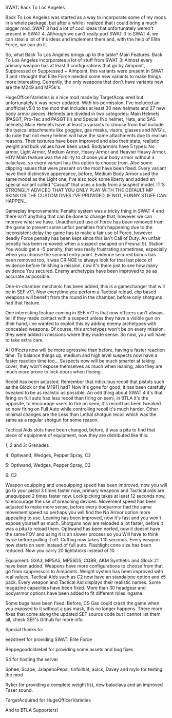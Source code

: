 SWAT: Back To Los Angeles

Back To Los Angeles was started as a way to incorporate some of my mods in a whole package, but after a while i realized that i could bring a much bigger mod. SWAT 3 had a lot of cool ideas that unfortunately weren't present in SWAT 4. Although we can't really port SWAT 3 to SWAT 4, we can steal a lot of it's ideas and implement them and, with the help of Elite Force, we can do it.

So, what Back To Los Angeles brings up to the table?
Main Features:
Back To Los Angeles incorporates a lot of stuff from SWAT 3: Almost every primary weapon has at least 3 configurations that go by Aimpoint, Suppressed or Suppressed + Aimpoint, this variants were present in SWAT 3 and i thought that Elite Force needed some new variants to make things more interesting. Currently, the only weapons that don't have variants new are the M249 and MP5k's.

HugeOfficerVarieties is a nice mod made by TargetAcquiered but unfortunately it was never updated. With his permission, I've included an unofficial v5.0 to the mod that includes at least 30 new helmets and 27 new body armor pieces. Helmets are divided in two categories: Main Helmets (PASGT, Pro-Tec and PASGT III) and Special (No helmet, Hats, and SAS helmets) Main Helmets have at least 5 variants to choose from that include the typical attachments like goggles, gas masks, visors, glasses and NVG's, do note that not every helmet will have the same attachments due to realism reasons. Their textures have been improved and also their stats, realistic weight and bulk values have been used. Bodyarmors have 5 types: No armor, Light Armor, Medium Armor, Heavy Armor and Heavier Heavy Armor. HOV Main feature was the ability to choose your body armor without a balaclava, so every variant has this option to choose from. Also some clipping issues that were present on the mod have been fixed. Every variant have their distinctive appereance, before, Medium Body Armor used the same model as the Light one, I've also took some liberty and added an special variant called "Casual" that uses a body from a suspect model. IT'S STRONGLY ADVICED THAT YOU ONLY PLAY WITH THE DEFAULT MP SKINS OR THE CUSTOM ONES I'VE PROVIDED, IF NOT, FUNNY STUFF CAN HAPPEN...

Gameplay improvements:
Penalty system was a tricky thing in SWAT 4 and there isn't anything that can be done to change that, however we can improve what we have. Unauthorized use of Force has been removed from the game to prevent some unfair penalties from happening due to the inconsistent delay the game has to make a fair use of Force, however deadly Force penalty has been kept since this isn't Call of Duty. An unfair penalty has been removed: when a suspect escaped on Fresnal St. Station You would get a -5 penalty, that was really frustrating sometimes, especially when you choose the second entry point. Evidence secured bonus has been removed too, it was CRINGE to always look for that last piece of evidence before finishing a mission, now it's there just to see how many evidence You secured. Enemy archetypes have been improved to be as accurate as possible.

One-in-chamber mechanic has been added, this is a gamechanger that will be in SEF v7.1. Now everytime you perform a Tactical reload, clip based weapons will benefit from the round in the chamber, before only shotguns had that feature.

One interesting feature coming in SEF v7.1 is that now officers can't always tell if they made contact with a suspect unless they have a visible gun on their hand, i've wanted to exploit this by adding enemy archetypes with concealed weapons. Of course, this archetypes won't be on every mission, they were added in missions where they made sense. So now, you will have to take extra care.

AI Officers now will be more agressive than before, having a faster reaction time. To balance things up, medium and high level suspects now have a faster reaction time too... Suspects now will be much smarter at taking cover, they won't expose themselves as much when leaning, also they are much more prone to lock doors when fleeing.

Recoil has been adjusted. Remember that ridiculous recoil that pistols such as the Glock or the M1911 had? Now it's gone for good, it has been carefully tweaked to be as realistic as possible. An odd thing about SWAT 4 it's that firing on full auto had less recoil than firing on semi, in BTLA it's the opposite, to encourage users to fire on semi, it's recoil has been tweaked so now firing on Full Auto while controlling recoil it's much harder. Other minimal changes are the Less than Lethal shotgun recoil which was the same as a regular shotgun for some reason.

Tactical Aids slots have been changed, before, it was a pita to find that piece of equipment of equipment, now they are distributed like this:

1, 2 and 3: Grenades

4: Optiwand, Wedges, Pepper Spray, C2

5: Optiwand, Wedges, Pepper Spray, C2

6: C2

Weapon equipping and unequipping speed has been improved, now you will go to your pistol 3 times faster now, primary weapons and Tactical aids are unequipped 2 times faster now. Lockipicking takes at least 12 seconds now, to encourage the use of breaching devices. Movement speed has been adjusted to make more sense, before every bodyarmor had the same movement speed so perhaps you will find the No Armor option more appealing to use. Leaning has been improved, now it's fast and you won't expose yourself as much. Shotguns now are reloaded a lot faster, before it was a pita to reload them. Optiwand has been nerfed, now it doesnt have the same FOV and using it is an slower process so you Will have to think twice before pulling it off. Cuffing now takes 1.10 seconds. Every weapon now starts on semi instead of full auto. Flashlight cone size has been reduced. Now you carry 20 lightsticks instead of 10.

Equipment:
G3A3, MP5A5, MP5SD5, CQBR, AKM Synthetic and Glock 21 have been added. Weapons have more configurations to choose from that go from suppressors to Aimpoints. Weight system has been improved with real values. Tactical Aids such as C2 now have an standalone option and x5 pack. Every weapon and Tactical Aid displays their realistic names. Some magazine capacities have been fixed. More than 30 headgear and bodyarmor options have been added to fit different roles ingame.

Some bugs have been fixed: Before, CS Gas could crash the game when you exposed to it without a gas mask, this no longer happens. There more fixes that come along the updated SEF source code but i cannot list them all, check SEF's Github for more info.

Special thanks to:

eezstreet for providing SWAT: Elite Force

Beppegoodoldrebel for providing some assets and bug fixes

S4 for hosting the server

Sphee, Scape, JalapenoPepsi, tinfoilhat, aolcs, Davey and mylo for testing the mod

Ryker for providing a complete weight list, new balaclava and an improved Taser sound.

TargetAcquired for HugeOfficerVarieties

And to BTLA Supporters!
